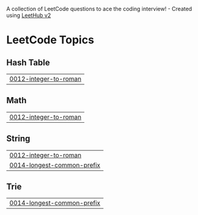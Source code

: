 A collection of LeetCode questions to ace the coding interview! - Created using [LeetHub v2](https://github.com/arunbhardwaj/LeetHub-2.0)
<!---LeetCode Topics Start-->
# LeetCode Topics
## Hash Table
|  |
| ------- |
| [0012-integer-to-roman](https://github.com/chinmayi-ujoshi/Leetcode/tree/master/0012-integer-to-roman) |
## Math
|  |
| ------- |
| [0012-integer-to-roman](https://github.com/chinmayi-ujoshi/Leetcode/tree/master/0012-integer-to-roman) |
## String
|  |
| ------- |
| [0012-integer-to-roman](https://github.com/chinmayi-ujoshi/Leetcode/tree/master/0012-integer-to-roman) |
| [0014-longest-common-prefix](https://github.com/chinmayi-ujoshi/Leetcode/tree/master/0014-longest-common-prefix) |
## Trie
|  |
| ------- |
| [0014-longest-common-prefix](https://github.com/chinmayi-ujoshi/Leetcode/tree/master/0014-longest-common-prefix) |
<!---LeetCode Topics End-->
